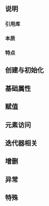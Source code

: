 <!--
 * @Author: your name
 * @Date: 2021-11-02 11:28:03
 * @LastEditTime: 2021-11-02 11:30:18
 * @LastEditors: Please set LastEditors
 * @Description: In User Settings Edit
 * @FilePath: /workspace/Blog/C++/STL/例子.md
-->
#

## 说明

### 引用库

### 本质

### 特点

## 创建与初始化

## 基础属性

## 赋值

## 元素访问

## 迭代器相关

## 增删

## 异常

## 特殊